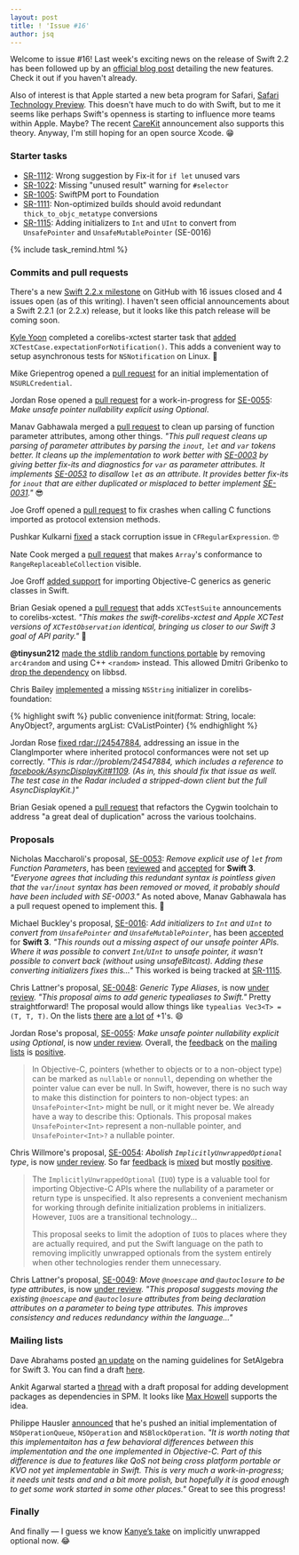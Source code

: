 ```yaml
---
layout: post
title: ! 'Issue #16'
author: jsq
---
```


Welcome to issue #16! Last week's exciting news on the release of Swift 2.2 has been followed up by an [official blog post](https://swift.org/blog/swift-2-2-new-features/) detailing the new features. Check it out if you haven't already.

Also of interest is that Apple started a new beta program for Safari, [Safari Technology Preview](https://developer.apple.com/safari/technology-preview/). This doesn't have much to do with Swift, but to me it seems like perhaps Swift's openness is starting to influence more teams within Apple. Maybe? The recent [CareKit](http://www.apple.com/pr/library/2016/03/21Apple-Advances-Health-Apps-with-CareKit.html) announcement also supports this theory. Anyway, I'm still hoping for an open source Xcode. 😁

<!--excerpt-->

### Starter tasks

- [SR-1112](https://bugs.swift.org/browse/SR-1112): Wrong suggestion by Fix-it for `if let` unused vars
- [SR-1022](https://bugs.swift.org/browse/SR-1022): Missing "unused result" warning for `#selector`
- [SR-1005](https://bugs.swift.org/browse/SR-1005): SwiftPM port to Foundation
- [SR-1111](https://bugs.swift.org/browse/SR-1111): Non-optimized builds should avoid redundant `thick_to_objc_metatype` conversions
- [SR-1115](https://bugs.swift.org/browse/SR-1115): Adding initializers to `Int` and `UInt` to convert from `UnsafePointer` and `UnsafeMutablePointer` (SE-0016)

{% include task_remind.html %}

### Commits and pull requests

There's a new [Swift 2.2.x milestone](https://github.com/apple/swift/pulls?utf8=✓&q=milestone%3A%22Swift+2.2.x%22+) on GitHub with 16 issues closed and 4 issues open (as of this writing). I haven't seen official announcements about a Swift 2.2.1 (or 2.2.x) release, but it looks like this patch release will be coming soon.

[Kyle Yoon](https://github.com/yoonapps) completed a corelibs-xctest starter task that [added](https://github.com/apple/swift-corelibs-xctest/pull/85) `XCTestCase.expectationForNotification()`. This adds a convenient way to setup asynchronous tests for `NSNotification` on Linux. 👏

Mike Griepentrog opened a [pull request](https://github.com/apple/swift-corelibs-foundation/pull/302) for an initial implementation of `NSURLCredential`.

Jordan Rose opened a [pull request](https://github.com/apple/swift/pull/1878) for a work-in-progress for [SE-0055](https://github.com/apple/swift-evolution/blob/master/proposals/0055-optional-unsafe-pointers.md): *Make unsafe pointer nullability explicit using Optional*.

Manav Gabhawala merged a [pull request](https://github.com/apple/swift/pull/1812) to clean up parsing of function parameter attributes, among other things. *"This pull request cleans up parsing of parameter attributes by parsing the `inout`, `let` and `var` tokens better. It cleans up the implementation to work better with [SE-0003](https://github.com/apple/swift-evolution/blob/master/proposals/0003-remove-var-parameters.md) by giving better fix-its and diagnostics for `var` as parameter attributes. It implements [SE-0053](https://github.com/apple/swift-evolution/blob/master/proposals/0053-remove-let-from-function-parameters.md) to disallow `let` as an attribute. It provides better fix-its for `inout` that are either duplicated or misplaced to better implement [SE-0031](https://github.com/apple/swift-evolution/blob/master/proposals/0031-adjusting-inout-declarations.md)."* 😎

Joe Groff opened a [pull request](https://github.com/apple/swift/pull/1938) to fix crashes when calling C functions imported as protocol extension methods.

Pushkar Kulkarni [fixed](https://github.com/apple/swift-corelibs-foundation/pull/301) a stack corruption issue in `CFRegularExpression`. 🤓

Nate Cook merged a [pull request](https://github.com/apple/swift/pull/1924) that makes `Array`'s conformance to `RangeReplaceableCollection` visible.

Joe Groff [added support](https://github.com/apple/swift/pull/1816) for importing Objective-C generics as generic classes in Swift.

Brian Gesiak opened a [pull request](https://github.com/apple/swift-corelibs-xctest/pull/84) that adds `XCTestSuite` announcements to corelibs-xctest. *"This makes the swift-corelibs-xctest and Apple XCTest versions of `XCTestObservation` identical, bringing us closer to our Swift 3 goal of API parity."* 🙌

**@tinysun212** [made the stdlib random functions portable](https://github.com/apple/swift/pull/1939) by removing `arc4random` and using C++ `<random>` instead. This allowed Dmitri Gribenko to [drop the dependency](https://github.com/apple/swift/pull/1965) on libbsd.

Chris Bailey [implemented](https://github.com/apple/swift-corelibs-foundation/pull/286) a missing `NSString` initializer in corelibs-foundation:

{% highlight swift %}
public convenience init(format: String, locale: AnyObject?, arguments argList: CVaListPointer)
{% endhighlight %}

Jordan Rose [fixed rdar://24547884](https://github.com/apple/swift/pull/1820), addressing an issue in the ClangImporter where inherited protocol conformances were not set up correctly. *"This is rdar://problem/24547884, which includes a reference to [facebook/AsyncDisplayKit#1109](https://github.com/facebook/AsyncDisplayKit/issues/1109). (As in, this should fix that issue as well. The test case in the Radar included a stripped-down client but the full AsyncDisplayKit.)"*

Brian Gesiak opened a [pull request](https://github.com/apple/swift/pull/1908) that refactors the Cygwin toolchain to address "a great deal of duplication" across the various toolchains.

### Proposals

Nicholas Maccharoli's proposal, [SE-0053](https://github.com/apple/swift-evolution/blob/master/proposals/0053-remove-let-from-function-parameters.md): *Remove explicit use of `let` from Function Parameters*, has been [reviewed](https://lists.swift.org/pipermail/swift-evolution-announce/2016-March/000078.html) and [accepted](https://lists.swift.org/pipermail/swift-evolution-announce/2016-March/000082.html) for **Swift 3**. *"Everyone agrees that including this redundant syntax is pointless given that the `var`/`inout` syntax has been removed or moved, it probably should have been included with SE-0003."* As noted above, Manav Gabhawala has a pull request opened to implement this. 👏

Michael Buckley's proposal, [SE-0016](https://github.com/apple/swift-evolution/blob/master/proposals/0016-initializers-for-converting-unsafe-pointers-to-ints.md): *Add initializers to `Int` and `UInt` to convert from `UnsafePointer` and `UnsafeMutablePointer`*, has been [accepted](https://lists.swift.org/pipermail/swift-evolution-announce/2016-March/000083.html) for **Swift 3**. *"This rounds out a missing aspect of our unsafe pointer APIs. Where it was possible to convert `Int`/`UInt` to unsafe pointer, it wasn't possible to convert back (without using unsafeBitcast). Adding these converting initializers fixes this..."* This worked is being tracked at [SR-1115](https://bugs.swift.org/browse/SR-1115).

Chris Lattner's proposal, [SE-0048](https://github.com/apple/swift-evolution/blob/master/proposals/0048-generic-typealias.md): *Generic Type Aliases*, is now [under review](https://lists.swift.org/pipermail/swift-evolution-announce/2016-March/000077.html). *"This proposal aims to add generic typealiases to Swift."* Pretty straightforward! The proposal would allow things like `typealias Vec3<T> = (T, T, T)`. On the lists [there](https://lists.swift.org/pipermail/swift-evolution/Week-of-Mon-20160321/013425.html) [are](https://lists.swift.org/pipermail/swift-evolution/Week-of-Mon-20160321/013340.html) [a lot](https://lists.swift.org/pipermail/swift-evolution/Week-of-Mon-20160321/013360.html) [of](https://lists.swift.org/pipermail/swift-evolution/Week-of-Mon-20160321/013369.html) +1's. 😄

Jordan Rose's proposal, [SE-0055](https://github.com/apple/swift-evolution/blob/master/proposals/0055-optional-unsafe-pointers.md): *Make unsafe pointer nullability explicit using Optional*, is now [under review](https://lists.swift.org/pipermail/swift-evolution-announce/2016-March/000079.html). Overall, the [feedback](https://lists.swift.org/pipermail/swift-evolution/Week-of-Mon-20160321/013408.html) on the [mailing lists](https://lists.swift.org/pipermail/swift-evolution/Week-of-Mon-20160321/013499.html) is [positive](https://lists.swift.org/pipermail/swift-evolution/Week-of-Mon-20160321/013427.html).

>In Objective-C, pointers (whether to objects or to a non-object type) can be marked as `nullable` or `nonnull`, depending on whether the pointer value can ever be null. In Swift, however, there is no such way to make this distinction for pointers to non-object types: an `UnsafePointer<Int>` might be null, or it might never be. We already have a way to describe this: Optionals. This proposal makes `UnsafePointer<Int>` represent a non-nullable pointer, and `UnsafePointer<Int>?` a nullable pointer.

Chris Willmore's proposal, [SE-0054](https://github.com/apple/swift-evolution/blob/master/proposals/0054-abolish-iuo.md): *Abolish `ImplicitlyUnwrappedOptional` type*, is now [under review](https://lists.swift.org/pipermail/swift-evolution-announce/2016-March/000080.html). So far [feedback](https://lists.swift.org/pipermail/swift-evolution/Week-of-Mon-20160321/013465.html) is [mixed](https://lists.swift.org/pipermail/swift-evolution/Week-of-Mon-20160321/013523.html) but mostly [positive](https://lists.swift.org/pipermail/swift-evolution/Week-of-Mon-20160321/013498.html).

>The `ImplicitlyUnwrappedOptional` (`IUO`) type is a valuable tool for importing Objective-C APIs where the nullability of a parameter or return type is unspecified. It also represents a convenient mechanism for working through definite initialization problems in initializers. However, `IUO`s are a transitional technology...
>
>This proposal seeks to limit the adoption of `IUO`s to places where they are actually required, and put the Swift language on the path to removing implicitly unwrapped optionals from the system entirely when other technologies render them unnecessary.

Chris Lattner's proposal, [SE-0049](https://github.com/apple/swift-evolution/blob/master/proposals/0049-noescape-autoclosure-type-attrs.md): *Move `@noescape` and `@autoclosure` to be type attributes*, is now [under review](https://lists.swift.org/pipermail/swift-evolution-announce/2016-March/000081.html). *"This proposal suggests moving the existing `@noescape` and `@autoclosure` attributes from being declaration attributes on a parameter to being type attributes. This improves consistency and reduces redundancy within the language..."*

### Mailing lists

Dave Abrahams posted [an update](https://lists.swift.org/pipermail/swift-evolution/Week-of-Mon-20160321/013371.html) on the naming guidelines for SetAlgebra for Swift 3. You can find a draft [here](http://dabrahams.github.io/swift-naming/SetAlgebra-Math.html).

Ankit Agarwal started a [thread](https://lists.swift.org/pipermail/swift-build-dev/Week-of-Mon-20160328/000372.html) with a draft proposal for adding development packages as dependencies in SPM. It looks like [Max Howell](https://lists.swift.org/pipermail/swift-build-dev/Week-of-Mon-20160328/000373.html) supports the idea.

Philippe Hausler [announced](https://lists.swift.org/pipermail/swift-corelibs-dev/Week-of-Mon-20160321/000534.html) that he's pushed an initial implementation of `NSOperationQueue`, `NSOperation` and `NSBlockOperation`. *"It is worth noting that this implementaiton has a few behavioral differences between this implementation and the one implemented in Objective-C. Part of this difference is due to features like QoS not being cross platform portable or KVO not yet implementable in Swift. This is very much a work-in-progress; it needs unit tests and and a bit more polish, but hopefully it is good enough to get some work started in some other places."* Great to see this progress!

### Finally

And finally &mdash; I guess we know [Kanye’s take](https://twitter.com/NeoNacho/status/713184917899714561) on implicitly unwrapped optional now. 😂
